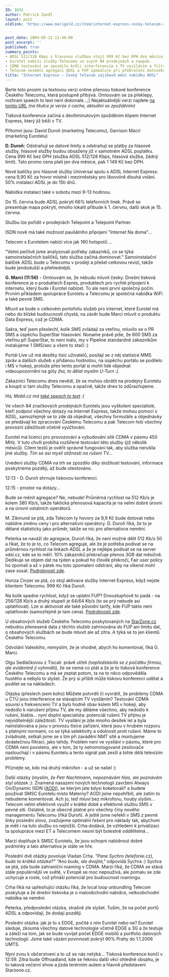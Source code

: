 ```yaml
---
ID: 1032
author: Patrick Zandl
layout: post
oldlink: 'https://www.marigold.cz/item/internet-express-cesky-telecom-zajimave-meni-nabidku-adsl

  '
post_date: 2004-05-12 11:46:00
post_excerpt: ''
published: true
summary_points:
- ADSL 512/128 Kbps s hlasovou službou stojí 999 Kč bez DPH dva měsíce.
- Eurotel nabízí služby Telecomu ve svých 84 prodejnách a naopak.
- CDMA testování se zpozdilo kvůli interferencím s TV vysíláním a filtrace se montuje.
- Telecom nezmění agregaci ADSL a FUP zpomaluje při překročení datového limitu.
title: "Internet Express – Český Telecom zajímavě mění nabídku ADSL"
---
```


<p>
Berte toto prosím za textovou verzi online přenosu tiskové konference Českého Telecomu, která postupně přibývá. Omlouvám se za překlepy, rozhraní speech to text není dokonalé...;) Nejaktuálnější verzi najdete <A href="http://www.marigold.cz/zprava.html?cislo=28351">na tomto URL</A> <EM>(na titulce je verze z cache, aktuální se zpožděním)</EM></p>

<p>
Tisková konference začíná s devítiminutovým zpožděním klipem Internet Express, který již běží v TV. </p>

<p>
Přítomni jsou: David Duroň (marketing Telecomu), Garrison Macri (marketing Eurotelu)</p>

<p>
<STRONG>D. Duroň:</STRONG> Odstraňují se datové limity a odstraňují se platby za hlasové služby, hlasové služby budou obsaženy již v samotném ADSL poplatku. Cena 999 Kč bez DPH (služba ADSL 512/128 Kbps, hlasová služba, žádný limit).&#160;Tato promo cena&#160;platí jen dva měsíce, pak 1 149&#160;Kč bez DPH.</p>

<p>
Nové balíčky pro hlasové služby Universal spolu s ADSL Internet Express: cena 9,90 Kč za hovor místně i meziměstsky pro libovolně dlouhá volání. 50% instalací ADSL je do 15ti dnů. </p>

<p>
Nabídka instalací také v sobotu mezi 9-13 hodinou. </p>

<p>
Do 15. června bude ADSL pokrytí 66% telefonních linek. Právě se presentuje mapa pokrytí, mnoho lokalit přibude k 1. červnu, další skok je 15. června. </p>

<p>
Službu lze pořídit v prodejnách Telepoint a Telepoint Partner. </p>

<p>
ISDN nově má také možnost paušálního připojení "Internet Na doma"... </p>

<p>
Telecom s Eurotelem nabízí více jak 160 hotspotů ...</p>

<p>
"Velmi pečlivě jsme analyzovali potřeby zakazníků, co se týká samoinstalačních balíčků, tato služba začíná dominovat." Samoinstalační balíček ADSL bude u Telecomu v prodeji a přešel celkovou revizí, takže bude jendodušší a přehlednější. </p>

<p>
<STRONG>G. Marci (11:56)</STRONG> - Omlouvám se, že nebudu mluvit česky. Dnešní tisková konference je o produktech Expres, produktech pro rychlé připojení k internetu, který bude i Eurotel nabízet. To ale není první společný počin. Prvním příkladem spolupráce Eurotelu a Telecomu je společná nabídka WiFi a také pevné SMS.</p>

<p>
Mluvit se bude o celkovém portofoliu služeb pro internet, které Eurotel má nebo do blízké budoucnosti chystá, na závěr bude Marci mluvit o produktu Data Express, což je CDMA.</p>

<p>
Sakra, teď jsem přeslechl, kolik SMS zvládají za vteřinu, mluvilo se o PR SMS a úspěchu SuperStar hlasování. Noname právě píše, že 600 SMS za vteřinu při SuperStar, to není málo, my v Pipeline standardně zákazníkům instalujeme 1 SMS/sec a všem to stačí :)</p>

<p>
Portál Live už má desítky tisíc uživatelů, posílají se z něj statisíce MMS zpráv a dalších služeb s přidanou hodnotou, na úspěchu portálu se podílelo i MS v hokeji, protože přes tento portál si mohli lidé objednat videoupozornění na góly <EM>(ha, to dělal myslím U-Turn :).</EM></p>

<p>
Zákazníci Telecomu dnes nevědí, že se mohou obrátit na prodejny Eurotelu a koupit si tam služby Telecomu a opačně, takže dnes to zdůrazňujeme.</p>

<p>
<EM>Ha, Mobil.cz má </EM><A href="http://mobil.idnes.cz/aktuality/tiskovka_adsl040512.html" target=_blank><EM>také speach to text</EM></A><EM> :)</EM></p>

<p>
Ve všech 84 značkových prodejnách Eurotelu jsou vyškolení specialisté, kteří zodpoví všechny dotazy na Internet Express, takže mohou pomoci s ADSL, samozřejmjě se to zde dá objednat, všechny formuláře a objednávky se předávají ke zpracování Českému Telecomu a pak Telecom řeší všechny provozní záležitosti včetně vyúčtování.</p>

<p>
Eurotel má licenci pro provozování a vybudování sítě CDMA v pásmu 450 MHz. V tuto chvíli probíhá rozšířené testování této služby (již několik měsíců). Cílem testů je ověřit správné fungování tak, aby služba nerušila jiné služby. <EM>Tim se asi myslí stížnosti na rušení TV...</EM></p>

<p>
Uvedení služby CDMA na trh se zpozdilo díky složitosti testování, informace poskytneme později, až bude otestováno.</p>

<p>
12:13 - D. Duroň shrnuje tiskovou konferenci.</p>

<p>
12:15 - prostor na dotazy...</p>

<p>
Bude se měnit agregace? Ne, nebude! Průměrná rychlost na 512 Kb/s je kolem 380 Kb/s, takže faktická přenosová kapacita je na velmi dobré úrovni a na úrovni ostatních operátorů.</p>

<p>
M. Zikmund se ptá, zda Telecom ty hovory za 9,9 Kč bude dotovat nebo nabídne změnu ceny i pro alternativní operátory. D. Duroň říká, že to je dělané statisticky jako průměr, takže se nic pro alternativce nemění.</p>

<p>
Peterka se naváží do agregace, Duroň říká, že není možné dělit 512 Kb/s 50 a říkat, že to je to, co Telecom agreguje, ale že&#160;je potřeba podívat se na průměrnou rychlost na linkách ADSL a že je nejlépe podívat se na server xdsl.cz, kde se to měří. 10% zákazníků překračuje přenos 3GB dat měsíčně. Dedikuje se objem dat na týden a pokud ho člověk překročí, Fair user policy ho zpomalí a až v pátek mu toto zpomalení odstraní, aby na víkend mohl zase sosat. <A href="http://www.telecom.cz/internetexpres/fair_user_policy.php" target=_blank>Podrobnosti zde</A>. </p>

<p>
Honza Cinzer se ptá, co stojí aktivace služby Internet Express, když nejste klientem Telecomu. 999 Kč říká Duroň.</p>

<p>
Na kolik spadne rychlost, když se uplatní FUP? Dvoustupňově to padá - na 256/128 Kb/s a druhý stupeň je 64/64 Kb/s (to se prý nebude asi uplatňovat). Lze si aktivovat ale také původní tarify, kde FUP takto není uplatňován (samozřejmě je tam cena). <A href="http://www.telecom.cz/internetexpres/fair_user_policy.php" target=_blank>Podrobnosti zde</A>. </p>

<p>
U obsahových služeb Českého Telecomu poskytovaných na <A href="http://www.starzone.cz/">StarZone.cz</A> nebudou&#160;přenesená data z těchto služeb zahrnována do FUP ani limitu dat, o obsahových službách se bude mluvit ale až zítra.&#160;A týká se to jen klientů Českého Telecomu. </p>

<p>
Odvolání Valeskiho, nemyslím, že je vhodné, abych ho komentoval, říká G. Marci.</p>

<p>
Olgu Sedláčkovou z Tiscali&#160; právě utřeli <EM>(nepředstavila se z počátku firmou, ale evidentně ji vyhmátli),</EM> že se nemá co ptát a že je to tisková konference Českého Telecomu a má se zeptat potom, ta na to něco odpověděla hustého a nebylo to slyšet. Že prý si příště může tiskovu konferenci udělat a podílet se na nákladech.</p>

<p>
Otázka (přeslech jsem koho) Můžete potvrdit či vyvrátit, že problémy CDMA u ČTÚ jsou interference se stávajícím TV vysíláním? Testování CDMA souvisí s frekvencemi TV a bylo hodně obav kolem MS v hokeji, aby nedošlo k narušení příjmu TV, ale my děláme všechno, aby nedošlo k rušení, blabla... nyní doplní specialista: potenciál rušení TV příjmu je nejviditelnější záležitostí. TV vysílání je zde mnoho desítek let a byla nainstalována a jsou v provozu tisíce zařízení, která jsou v hrubém rozporu s platnými normami, co se týká selektivity a odolnosti proti rušení. Máme to zvládnuté, setkali jsme se s tím při zavádění NMT sítě a montujeme dodatečnou filtraci, jako tehdy. Problém není ve vysílání v pásmu, které pro CDMA není povoleno, ale v tom, že ty nehomologované zesilovače naslouchají i v pásmu Eurotelu a tento signál pak zesílí a tohle dělá televizím problémy. </p>

<p>
Přiznejte se, kdo má druhý mikrofon - a už se našel :)</p>

<p>
Další otázky<EM> (myslím, že Petr Nachtmann, nepoznávám hlas, ale poznávám styl otázek :)</EM>: Znamená nasazení nových technologií zavržení Always On/Dynamic ISDN (<A href="http://www.bellsouth.com/business/products_services/data_AODI.html" target=_blank>AODI</A>), se kterým jste kdysi koketovali? a budete používat SMSC Eurotelu místo Materny? AODI jsme nepohřbili, ale zatím to nebudeme komentovat. Ach jo, teď mluví bez mikrofonu, houby slyším... Telecom velmi efektivně využil v krátké době a efektivně službu SMS v pevné síti. Ostatně, to je obecně platné pro všechny činy nového managementu Telecomu (říká Duroň). A ještě jsme neřekli v SMS z pevné linky poslední slovo, zvažujeme optimální řešení pro náklady tak, abychom je měli i na tuto službu co nejnižší. Crha dodává, že vzhledem k privatizaci ta spolupráce mezi ET a Telecomem nesmí být bolestně oddělitelná...</p>

<p>
Marzi doplňuje k SMSC Eurotelu, že jsou schopni nabídnout dobré podmínky a tato alternativa je stále ve hře. </p>

<p>
Poslední dvě otázky povoluje Vladan Crha. <EM>"Pane Sychro (telefonie.cz), bude to krátká otázka?"</EM> <EM>"Ano bude, ale dvojitá,"</EM> odpovídá Sychra :) Sychra se ptá, zda bude zahraniční roaming v CDMA. Marzi říká, že CDMA se stává stále populárnější ve světě, v Evropě se moc nepoužívá, ale pomalu se zde uchycuje a roste, což přináší potenciál pro budoucnost roamingu. </p>

<p>
Crha říká na upřesňující otázku říká, že local loop unbundling Telecom poskytuje a že dnešní tiskovka je o maloobchodní nabídce, velkoobchodní nabídka se nemění.</p>

<p>
Peterka, předposlední otázka, strašně zle slyšet. Tuším, že na počet portů ADSL a odpovídají, že dodají později. </p>

<p>
Poslední otázka: jak je to s EDGE, počítá s ním Eurotel nebo ne? Eurotel sleduje, zkoumá&#160;všechny datové technologie včetně EDGE a 3G&#160;a že testuje a záleží na tom, jak se bude vyvíjet počet EDGE mobilů a portfolio datových technologií. Jsme také vázáni povinností pokrýt 90% Prahy do 1.1.2006 UMTS.</p>

<p>
Nyní zvou k občerstvení a to už se nás netýká... Tisková konference končí v 12:59. Zítra bude Offroadland, kde se řeknou další věci ohledně obsahu, je to taková večerní show a jízda terénním autem&#160;a hlavně představení Starzone.cz.</p>